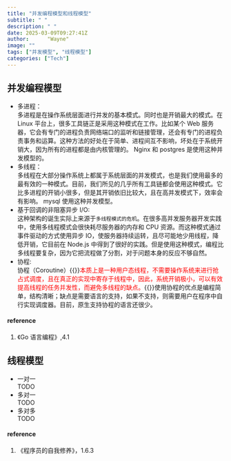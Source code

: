 ```yaml
---
title: "并发编程模型和线程模型"
subtitle: " "
description: " "
date: 2025-03-09T09:27:41Z
author:      "Wayne"
image: ""
tags: ["并发模型", "线程模型"]
categories: ["Tech"]
---
```


## 并发编程模型

- 多进程：  
  多进程是在操作系统层面进行并发的基本模式。同时也是开销最大的模式。在 Linux 平台上，很多工具链正是采用这种模式在工作。比如某个 Web 服务器，它会有专门的进程负责网络端口的监听和链接管理，还会有专门的进程负责事务和运算。这种方法的好处在于简单、进程间互不影响，坏处在于系统开销大，因为所有的进程都是由内核管理的。 Nginx 和 postgres 是使用这种并发模型的。
- 多线程：  
  多线程在大部分操作系统上都属于系统层面的并发模式，也是我们使用最多的最有效的一种模式。目前，我们所见的几乎所有工具链都会使用这种模式。它比多进程的开销小很多，但是其开销依旧比较大，且在高并发模式下，效率会有影响。 mysql 使用这种并发模型。
- 基于回调的非阻塞异步 I/O:  
  这种架构的诞生实际上来源于`多线程模式的危机`。在很多高并发服务器开发实践中，使用多线程模式会很快耗尽服务器的内存和 CPU 资源。而这种模式通过事件驱动的方式使用异步 IO，使服务器持续运转，且尽可能地少用线程，降低开销，它目前在 Node.js 中得到了很好的实践。但是使用这种模式，编程比多线程要复杂，因为它把流程做了分割，对于问题本身的反应不够自然。
- 协程:  
  协程（Coroutine）{{<rawhtml>}}<span style="color:red;">本质上是一种用户态线程，不需要操作系统来进行抢占式调度，且在真正的实现中寄存于线程中，因此，系统开销极小，可以有效提高线程的任务并发性，而避免多线程的缺点。</span>{{</rawhtml>}}使用协程的优点是编程简单，结构清晰；缺点是需要语言的支持，如果不支持，则需要用户在程序中自行实现调度器。目前，原生支持协程的语言还很少。

#### reference

1. 《Go 语言编程》,4.1

## 线程模型

- 一对一  
  TODO
- 多对一  
  TODO
- 多对多  
  TODO

#### reference

1. 《程序员的自我修养》，1.6.3
